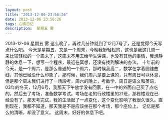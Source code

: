 ```yaml
---
layout: post
title: "2013-12-06-23:56:26"
date: 2013-12-06 23:56:26
tags: 心情日记
description:  星期五 雾
---
```

2013-12-06 星期五 雾 
	这么晚了，再过几分钟就到了12月7号了，还是觉得今天写点什么吧。
今天是星期五，又是一个周末，今晚我挺轻松的，这也是我这几周一来比较轻松的一个周末了，这周末不用去给学生讲课，也没有其他的事情，我想静静的休息一下，想写一个程序，最近在冥想，还没有找到解决的办法。
十年前的今天，是一个周六，是那么普通的一个周六，那时候我高二，数学在学着圆锥曲线，其他已经没什么印象了，那时候，我们周六是要上课的，只有周日可以休息，但是那个周末我们进行了一场段考，周六的晚上，考数学，周日是语文和英语，03年的冬天，12月6号，我那天下午放学没有回家，在一中的外面自己买了点吃的，然后去了考场，准备数学考试。考场在老的行政楼里的21班，那栋楼现在已经没有了。那天考完试，我的生活起了一点变化，这个变化影响了我很久很久。直到现在，我都不知道，那天我是不是应该坐在那个考场，那个座位上。
记忆是那么的清晰，却没了意义。
这周末，好好的休息下吧。
